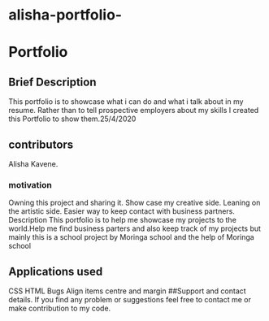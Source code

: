 # alisha-portfolio-
# Portfolio
## Brief Description
This portfolio is to showcase what i can do and what i talk about in my resume. Rather than to tell prospective employers about my skills I created this Portfolio to show them.25/4/2020

## contributors
Alisha Kavene.
### motivation
Owning this project and sharing it.
Show case my creative side.
Leaning on the artistic side.
Easier way to keep contact with business partners.
Description
This portfolio is to help me showcase my projects to the world.Help me find business parters and also keep track of my projects but mainly this is a school project by Moringa school and the help of Moringa school

## Applications used
CSS
HTML
Bugs
Align items centre and margin ##Support and contact details. If you find any problem or suggestions feel free to contact me or make contribution to my code.
